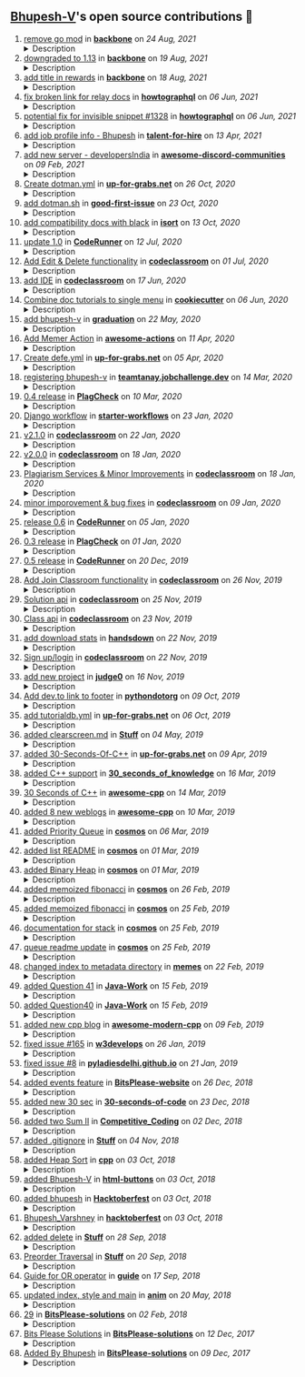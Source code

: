 ## [Bhupesh-V](https://github.com/Bhupesh-V)'s open source contributions 🌟

<ol>
<li><a target="_blank" href="https://github.com/CreatorStack/backbone/pull/3">remove go mod</a> in <b><a href="https://github.com/CreatorStack/backbone">backbone</a></b> on <i>24 Aug, 2021</i> 

<details><summary>Description</summary>

since we are moving to submodules strategy
having this file inside our "cloned" folder was giving errors

removing this files fixes this

Cons:
- any service that uses this repo would have to add it as a submodule
</details>

</li>
<li><a target="_blank" href="https://github.com/CreatorStack/backbone/pull/2">downgraded to 1.13</a> in <b><a href="https://github.com/CreatorStack/backbone">backbone</a></b> on <i>19 Aug, 2021</i> 

<details><summary>Description</summary>

None
</details>

</li>
<li><a target="_blank" href="https://github.com/CreatorStack/backbone/pull/1">add title in rewards</a> in <b><a href="https://github.com/CreatorStack/backbone">backbone</a></b> on <i>18 Aug, 2021</i> 

<details><summary>Description</summary>

need a new field title in rewards for new challenges revamp
[Story: GSD-621](https://creatorstack.atlassian.net/browse/GSD-621)
</details>

</li>
<li><a target="_blank" href="https://github.com/howtographql/howtographql/pull/1330">fix broken link for relay docs</a> in <b><a href="https://github.com/howtographql/howtographql">howtographql</a></b> on <i>06 Jun, 2021</i> 

<details><summary>Description</summary>

the old link https://facebook.github.io/relay/docs/en/graphql-server-specification.html in summary was redirected to a 404 page
</details>

</li>
<li><a target="_blank" href="https://github.com/howtographql/howtographql/pull/1329">potential fix for invisible snippet #1328</a> in <b><a href="https://github.com/howtographql/howtographql">howtographql</a></b> on <i>06 Jun, 2021</i> 

<details><summary>Description</summary>

Fix #1328 
</details>

</li>
<li><a target="_blank" href="https://github.com/shrutikapoor08/talent-for-hire/pull/135">add job profile info - Bhupesh</a> in <b><a href="https://github.com/shrutikapoor08/talent-for-hire">talent-for-hire</a></b> on <i>13 Apr, 2021</i> 

<details><summary>Description</summary>

Hello 👋🏽 
Thanks for maintaining the list
</details>

</li>
<li><a target="_blank" href="https://github.com/mhxion/awesome-discord-communities/pull/45">add new server - developersIndia</a> in <b><a href="https://github.com/mhxion/awesome-discord-communities">awesome-discord-communities</a></b> on <i>09 Feb, 2021</i> 

<details><summary>Description</summary>

Hello Admin of developersIndia here 👋🏽 
</details>

</li>
<li><a target="_blank" href="https://github.com/up-for-grabs/up-for-grabs.net/pull/2434">Create dotman.yml</a> in <b><a href="https://github.com/up-for-grabs/up-for-grabs.net">up-for-grabs.net</a></b> on <i>26 Oct, 2020</i> 

<details><summary>Description</summary>

> ### [dotman](https://github.com/Bhupesh-V/dotman) is a simple, elegant & easy to use dotfiles manager
</details>

</li>
<li><a target="_blank" href="https://github.com/deepsourcelabs/good-first-issue/pull/169">add dotman.sh</a> in <b><a href="https://github.com/deepsourcelabs/good-first-issue">good-first-issue</a></b> on <i>23 Oct, 2020</i> 

<details><summary>Description</summary>

> dotman is a simple, elegant & easy to use dotfiles manager 🖖🏽

👉🏽 [Issues](https://github.com/Bhupesh-V/dotman/issues)
</details>

</li>
<li><a target="_blank" href="https://github.com/PyCQA/isort/pull/1558">add compatibility docs with black</a> in <b><a href="https://github.com/PyCQA/isort">isort</a></b> on <i>13 Oct, 2020</i> 

<details><summary>Description</summary>

- [x] Basic compatibility (black v/s isort)
- [x] Integration with _pre-commit_
- [x] Using a config file (.isort.cfg)
</details>

</li>
<li><a target="_blank" href="https://github.com/codeclassroom/CodeRunner/pull/6">update 1.0</a> in <b><a href="https://github.com/codeclassroom/CodeRunner">CodeRunner</a></b> on <i>12 Jul, 2020</i> 

<details><summary>Description</summary>


</details>

</li>
<li><a target="_blank" href="https://github.com/codeclassroom/codeclassroom/pull/39">Add Edit & Delete functionality</a> in <b><a href="https://github.com/codeclassroom/codeclassroom">codeclassroom</a></b> on <i>01 Jul, 2020</i> 

<details><summary>Description</summary>

Added Edit and Delete functionality for the following entities:
- Classrooms
- Assignments
- Questions
Added some helpful boolean context variables to render forms and links in templates conditionally.
</details>

</li>
<li><a target="_blank" href="https://github.com/codeclassroom/codeclassroom/pull/38">add IDE</a> in <b><a href="https://github.com/codeclassroom/codeclassroom">codeclassroom</a></b> on <i>17 Jun, 2020</i> 

<details><summary>Description</summary>

- redirect student to app:classrooms after joining the class
- Include Editor and themes
- Indicate Assignment language on quesions page
</details>

</li>
<li><a target="_blank" href="https://github.com/cookiecutter/cookiecutter/pull/1423">Combine doc tutorials to single menu</a> in <b><a href="https://github.com/cookiecutter/cookiecutter">cookiecutter</a></b> on <i>06 Jun, 2020</i> 

<details><summary>Description</summary>

- Possible fix #1411
- moved local tutorials, inside one folder
- specify external tutorial links
</details>

</li>
<li><a target="_blank" href="https://github.com/education/graduation/pull/2123">add bhupesh-v</a> in <b><a href="https://github.com/education/graduation">graduation</a></b> on <i>22 May, 2020</i> 

<details><summary>Description</summary>

# Application to the Class of 2020🎓

This pull request template helps you complete an application to the **Class of 2020**. Use the checklist below to verify you have followed the instructions correctly. 

## Checklist ✅

- [x] I have read the instructions on the README file before submitting my application. 
- [x] I made my submission by creating a folder on the `_data` folder and followed the naming convention mentioned in the instructions (`<username>`), added my profile picture and markdown file.
- [x] I have used the Markdown file template to add my information to the Year Book.
- [x] I have completed the form: `https://airtable.com/shrmuHxu38ZariKJi`
- [x] My application belongs to:
  - [x] **Tier 1** 📖: I added myself to the Year Book.
  - [x] **Tier 2** ✏️: I wrote a post on DEV about a project I built.
  - [x] **Tier 3** ✨: I want my project to be highlighted on stream.
- [x] I understand that a reviewer will merge my pull request after examining it or ask for changes in case needed.
- [x] I understand I should not tag or add a reviewer to this Pull Request.
- [x] I understand the photo added to the template will be used in the ceremony "Graduate Walk". 
- [x] I have [added the event](http://www.google.com/calendar/event?action=TEMPLATE&dates=20200615T160000Z%2F20200615T183000Z&text=%24%20git%20remote%20%3Cgraduation%3E%20%F0%9F%8E%93&location=https%3A%2F%2Fwww.twitch.tv%2Fgithubeducation&details=) to my Calendar.


</details>

</li>
<li><a target="_blank" href="https://github.com/sdras/awesome-actions/pull/389">Add Memer Action</a> in <b><a href="https://github.com/sdras/awesome-actions">awesome-actions</a></b> on <i>11 Apr, 2020</i> 

<details><summary>Description</summary>

Github: [Memer Action](https://github.com/Bhupesh-V/memer-action)
[On Marketplace](https://github.com/marketplace/actions/memer-action)
</details>

</li>
<li><a target="_blank" href="https://github.com/up-for-grabs/up-for-grabs.net/pull/1963">Create defe.yml</a> in <b><a href="https://github.com/up-for-grabs/up-for-grabs.net">up-for-grabs.net</a></b> on <i>05 Apr, 2020</i> 

<details><summary>Description</summary>


</details>

</li>
<li><a target="_blank" href="https://github.com/tanaypratap/teamtanay.jobchallenge.dev/pull/78">registering bhupesh-v</a> in <b><a href="https://github.com/tanaypratap/teamtanay.jobchallenge.dev">teamtanay.jobchallenge.dev</a></b> on <i>14 Mar, 2020</i> 

<details><summary>Description</summary>

Hello maintainer(s) :hugs: ,

You people are doing a great job :clap: 


</details>

</li>
<li><a target="_blank" href="https://github.com/codeclassroom/PlagCheck/pull/7">0.4 release</a> in <b><a href="https://github.com/codeclassroom/PlagCheck">PlagCheck</a></b> on <i>10 Mar, 2020</i> 

<details><summary>Description</summary>

## [0.4] - March 10, 2020

### Changed [⚠️ Breaking Changes]
- `getShareScores` & `getInsights` have been decoupled from the check class, they now have to be imported separately.
- Minor changes in the `analyze.py` module.
</details>

</li>
<li><a target="_blank" href="https://github.com/actions/starter-workflows/pull/317">Django workflow</a> in <b><a href="https://github.com/actions/starter-workflows">starter-workflows</a></b> on <i>23 Jan, 2020</i> 

<details><summary>Description</summary>

Possible FIx #212 
Thank you for sending in this pull request. Please make sure you take a look at the [contributing file](https://github.com/actions/starter-workflows/blob/master/CONTRIBUTING.md). Here's a few things for you to consider in this pull request:

- [ ] Include a good description of the workflow.
- [ ] Links to the language or tool will be nice (unless its really obvious)

In the workflow and properties files:

- [x] Includes a matching `ci/properties/*.properties.json` file.
- [x] Use title case for the names of workflows and steps, for example "Run tests".
- [x] The name of CI workflows should only be the name of the language or platform: for example "Go" (not "Go CI" or "Go Build")
- [x] Include comments in the workflow for any parts that are not obvious or could use clarification.
- [x] CI workflows should run `push`.

Some general notes:

- [x] Does not use an Action that isn't in the `actions` organization.
- [x] Does not send data to any 3rd party service except for the purposes of installing dependencies.
- [x] Does not use a paid service or product.

</details>

</li>
<li><a target="_blank" href="https://github.com/codeclassroom/codeclassroom/pull/34">v2.1.0</a> in <b><a href="https://github.com/codeclassroom/codeclassroom">codeclassroom</a></b> on <i>22 Jan, 2020</i> 

<details><summary>Description</summary>

# v2.1.0

## Added
- Custom Input can now be provided for judging programs.
- E-mail API.
- Swagger Docs at `/api`.
- Token Authentication.
## Removed
- Old documentation end-point `/api-docs`.
</details>

</li>
<li><a target="_blank" href="https://github.com/codeclassroom/codeclassroom/pull/32">v2.0.0</a> in <b><a href="https://github.com/codeclassroom/codeclassroom">codeclassroom</a></b> on <i>18 Jan, 2020</i> 

<details><summary>Description</summary>

The 2nd Release of the CodeClassroom API

## [2.0.0] - Jan 18, 2020

### Added

- New `utilities` app for housing different services like code evaluation, plagiarism, e-mail etc.
- Support for new languages `PHP` & `Bash`.
- New model for holding Moss Plagiarism results (For Future Use).
- Add `created_date` in **Assignment**, **Question** & **Classroom** model.
- Fixed a bug where a new file was saved every time a solution was submitted, (`OverwriteStorage()` in **Solution** Model).
- New `moss_id` field in **Professor** model.
- Support for Plagiarism Services (powered by Moss).

### Changed
- Submission path, the solutions are now saved inside `/media/submissions/assignments/<assg_id>/` with name like `<question-id>_<student_id>`.
- `profile_pic` and `instistution` fields now accept `null` while signing up for a new user.
- Default submission status is now set to _Not Attempted_.
- Renamed `Python` to `Python3`.
- `marks` field in **Question** model is now `null` acceptable.
- Only 1 Submission per student, **Solution** now relates to Student by `OneToOne` relation.
- `PATCH`/`DELETE` options for Classroom, Assignment, Questions & Submissions.

</details>

</li>
<li><a target="_blank" href="https://github.com/codeclassroom/codeclassroom/pull/31">Plagiarism Services & Minor Improvements</a> in <b><a href="https://github.com/codeclassroom/codeclassroom">codeclassroom</a></b> on <i>18 Jan, 2020</i> 

<details><summary>Description</summary>


</details>

</li>
<li><a target="_blank" href="https://github.com/codeclassroom/codeclassroom/pull/28">minor imporovement & bug fixes</a> in <b><a href="https://github.com/codeclassroom/codeclassroom">codeclassroom</a></b> on <i>09 Jan, 2020</i> 

<details><summary>Description</summary>

Issues resolved #17 #11 #12 
</details>

</li>
<li><a target="_blank" href="https://github.com/codeclassroom/CodeRunner/pull/4">release 0.6</a> in <b><a href="https://github.com/codeclassroom/CodeRunner">CodeRunner</a></b> on <i>05 Jan, 2020</i> 

<details><summary>Description</summary>


## [0.6] - Jan 5, 2020

### Added

- New optional argument, `number_of_runs`  in `run()` method, use this to specify no.of times you want to run the code. Default is set to 1.
- Ported NEW Languages. CodeRunner now supports all languages provided by Judge0.
- `setFlags(options)` for setting options for the compiler (i.e. compiler flags).
- `setArguments(arguments)` for setting Command line arguments for the program.

### Changed
- Minor internal improvemets.
</details>

</li>
<li><a target="_blank" href="https://github.com/codeclassroom/PlagCheck/pull/5">0.3 release</a> in <b><a href="https://github.com/codeclassroom/PlagCheck">PlagCheck</a></b> on <i>01 Jan, 2020</i> 

<details><summary>Description</summary>

## [0.3]

### Added

-  New module `analyze.py` for Moss Results analysis
- `getShareScores()` for returning frequency of shared files.
- `addFile()` for adding files.
- `addFilesByWildCard()` for submitting multiple files.

### Changed
- The plagcheck module is now more modularised. `check` is now a class.
- `__get_line_numbers()` now runs in a new thread.

### Removed
- `requests` as a dependency, network requests are now 50% faster.
</details>

</li>
<li><a target="_blank" href="https://github.com/codeclassroom/CodeRunner/pull/3">0.5 release</a> in <b><a href="https://github.com/codeclassroom/CodeRunner">CodeRunner</a></b> on <i>20 Dec, 2019</i> 

<details><summary>Description</summary>

## [0.5] - Dec 20, 2019

### Added

- New instance method - `run()`.
- `run()` is now used to run the code i.e the code is submitted to Judge0 api using this method.
- Support for *Bash 4.4*.

### Changed
- Renamed Class `Run` to `code` for easier usage.
- `getStatus()`, now only returns the status in comparison to earlier versions where it performed multiple tasks.
This is effect fixes [#2](https://github.com/codeclassroom/CodeRunner/issues/2).

### Removed
 - `requests` as a dependency, Network requests are now 50% faster.
</details>

</li>
<li><a target="_blank" href="https://github.com/codeclassroom/codeclassroom/pull/5">Add Join Classroom functionality</a> in <b><a href="https://github.com/codeclassroom/codeclassroom">codeclassroom</a></b> on <i>26 Nov, 2019</i> 

<details><summary>Description</summary>

Added join_code field to app's Classroom models.
Added ClassroomJoincodeSerializer to app's serializers.
Added ClassroomJoinView.
Registered 'classroom/join/' URL for ClassroomJoinView in api's URLconf.
</details>

</li>
<li><a target="_blank" href="https://github.com/codeclassroom/codeclassroom/pull/4">Solution api</a> in <b><a href="https://github.com/codeclassroom/codeclassroom">codeclassroom</a></b> on <i>25 Nov, 2019</i> 

<details><summary>Description</summary>


</details>

</li>
<li><a target="_blank" href="https://github.com/codeclassroom/codeclassroom/pull/3">Class api</a> in <b><a href="https://github.com/codeclassroom/codeclassroom">codeclassroom</a></b> on <i>23 Nov, 2019</i> 

<details><summary>Description</summary>

![meme](https://i.imgflip.com/3havhh.jpg)
</details>

</li>
<li><a target="_blank" href="https://github.com/vemel/handsdown/pull/5">add download stats</a> in <b><a href="https://github.com/vemel/handsdown">handsdown</a></b> on <i>22 Nov, 2019</i> 

<details><summary>Description</summary>


# Description

Added PyPI Download stats in README.md

Fixes #4 
</details>

</li>
<li><a target="_blank" href="https://github.com/codeclassroom/codeclassroom/pull/2">Sign up/login</a> in <b><a href="https://github.com/codeclassroom/codeclassroom">codeclassroom</a></b> on <i>22 Nov, 2019</i> 

<details><summary>Description</summary>

Good Work @Animesh-Ghosh 
</details>

</li>
<li><a target="_blank" href="https://github.com/judge0/judge0/pull/121">add new project</a> in <b><a href="https://github.com/judge0/judge0">judge0</a></b> on <i>16 Nov, 2019</i> 

<details><summary>Description</summary>

I have added a new project which uses juge0api
**CodeRunner**

[PyPi Page](https://pypi.org/project/coderunner/)
[Source Code](https://github.com/codeclassroom/CodeRunner)
[Documentation](https://coderunner.readthedocs.io/en/latest/)
Let me know for any changes or feedback
</details>

</li>
<li><a target="_blank" href="https://github.com/python/pythondotorg/pull/1514">Add dev.to link to footer</a> in <b><a href="https://github.com/python/pythondotorg">pythondotorg</a></b> on <i>09 Oct, 2019</i> 

<details><summary>Description</summary>

[DEV Community](https://dev.to/) is a burgeoning source of guidance and discussion on software topics, especially web dev. This will be a useful link to point to the official place to discuss Python related stuff on DEV.

A few additional links pertaining to dev.to

Traffic stats: https://www.similarweb.com/website/dev.to
Twitter: https://twitter.com/thepracticaldev
Python tag (as included in PR): https://dev.to/t/python
Websites Including DEV : [React](https://reactjs.org/), [React Native](https://facebook.github.io/react-native/)

Some example Python posts:
https://dev.to/seattledataguy/the-interview-study-guide-for-software-engineers-764
https://dev.to/codemouse92/introducing-dead-simple-python-563o
</details>

</li>
<li><a target="_blank" href="https://github.com/up-for-grabs/up-for-grabs.net/pull/1446">add tutorialdb.yml</a> in <b><a href="https://github.com/up-for-grabs/up-for-grabs.net">up-for-grabs.net</a></b> on <i>06 Oct, 2019</i> 

<details><summary>Description</summary>


</details>

</li>
<li><a target="_blank" href="https://github.com/Animesh-Ghosh/Stuff/pull/8">added clearscreen.md</a> in <b><a href="https://github.com/Animesh-Ghosh/Stuff">Stuff</a></b> on <i>04 May, 2019</i> 

<details><summary>Description</summary>

Coming from issue #7
The readme requires more amount of work to be done
</details>

</li>
<li><a target="_blank" href="https://github.com/up-for-grabs/up-for-grabs.net/pull/1206">added 30-Seconds-Of-C++</a> in <b><a href="https://github.com/up-for-grabs/up-for-grabs.net">up-for-grabs.net</a></b> on <i>09 Apr, 2019</i> 

<details><summary>Description</summary>


</details>

</li>
<li><a target="_blank" href="https://github.com/petrovicstefanrs/30_seconds_of_knowledge/pull/41">added C++ support</a> in <b><a href="https://github.com/petrovicstefanrs/30_seconds_of_knowledge">30_seconds_of_knowledge</a></b> on <i>16 Mar, 2019</i> 

<details><summary>Description</summary>

## Added C++ snippets from [30 Seconds of C++](https://github.com/Bhupesh-V/30-seconds-of-cpp)
</details>

</li>
<li><a target="_blank" href="https://github.com/fffaraz/awesome-cpp/pull/701">30 Seconds of C++</a> in <b><a href="https://github.com/fffaraz/awesome-cpp">awesome-cpp</a></b> on <i>14 Mar, 2019</i> 

<details><summary>Description</summary>

The 30 seconds version of C++
</details>

</li>
<li><a target="_blank" href="https://github.com/fffaraz/awesome-cpp/pull/696">added 8 new weblogs</a> in <b><a href="https://github.com/fffaraz/awesome-cpp">awesome-cpp</a></b> on <i>10 Mar, 2019</i> 

<details><summary>Description</summary>

Added some good new C++ weblogs
</details>

</li>
<li><a target="_blank" href="https://github.com/OpenGenus/cosmos/pull/3971">added Priority Queue</a> in <b><a href="https://github.com/OpenGenus/cosmos">cosmos</a></b> on <i>06 Mar, 2019</i> 

<details><summary>Description</summary>

**Fixes issue:**
<!-- [Mention the issue number it fixes or add the details of the changes if it doesn't has a specific issue. -->


**Changes:**

-  Added C++ implementation of *Priority Queues*.
- Added corresponding `README.md` file explaining  *Priority Queues*.

<!-- Add here what changes were made in this pull request. -->


<!-- Make sure to look at the Style Guide for your language in guides/coding_style/language_name:

     https://github.com/OpenGenus/cosmos/tree/master/guides/coding_style

     Note: A coding style guide may not exist for your language, since this is still in beta.
-->

<!-- Make sure to look at the Documentation Style Guide in guides/documentation.md:

     https://github.com/OpenGenus/cosmos/blob/master/guides/documentation_guide.md

     The document style guide may not apply for your algorithm category, you must also look at specified guide under all of the directory in the category, e.g., for project euler:

     https://github.com/OpenGenus/cosmos/blob/master/code/online_challenges/src/project_euler/documentation_guide.md
-->

</details>

</li>
<li><a target="_blank" href="https://github.com/OpenGenus/cosmos/pull/3960">added list README</a> in <b><a href="https://github.com/OpenGenus/cosmos">cosmos</a></b> on <i>01 Mar, 2019</i> 

<details><summary>Description</summary>

**Fixes issue:**

- Added README for Linked List Data Structure.

<!-- [Mention the issue number it fixes or add the details of the changes if it doesn't has a specific issue. -->


**Changes:**
<!-- Add here what changes were made in this pull request. -->


<!-- Make sure to look at the Style Guide for your language in guides/coding_style/language_name:

     https://github.com/OpenGenus/cosmos/tree/master/guides/coding_style

     Note: A coding style guide may not exist for your language, since this is still in beta.
-->

<!-- Make sure to look at the Documentation Style Guide in guides/documentation.md:

     https://github.com/OpenGenus/cosmos/blob/master/guides/documentation_guide.md

     The document style guide may not apply for your algorithm category, you must also look at specified guide under all of the directory in the category, e.g., for project euler:

     https://github.com/OpenGenus/cosmos/blob/master/code/online_challenges/src/project_euler/documentation_guide.md
-->

</details>

</li>
<li><a target="_blank" href="https://github.com/OpenGenus/cosmos/pull/3959">added Binary Heap</a> in <b><a href="https://github.com/OpenGenus/cosmos">cosmos</a></b> on <i>01 Mar, 2019</i> 

<details><summary>Description</summary>

**Fixes issue:**
<!-- [Mention the issue number it fixes or add the details of the changes if it doesn't has a specific issue. -->


**Changes:**

- Added an New Data Structure ```Binary Heap``` with its C++ implementation.

<!-- Add here what changes were made in this pull request. -->


<!-- Make sure to look at the Style Guide for your language in guides/coding_style/language_name:

     https://github.com/OpenGenus/cosmos/tree/master/guides/coding_style

     Note: A coding style guide may not exist for your language, since this is still in beta.
-->

<!-- Make sure to look at the Documentation Style Guide in guides/documentation.md:

     https://github.com/OpenGenus/cosmos/blob/master/guides/documentation_guide.md

     The document style guide may not apply for your algorithm category, you must also look at specified guide under all of the directory in the category, e.g., for project euler:

     https://github.com/OpenGenus/cosmos/blob/master/code/online_challenges/src/project_euler/documentation_guide.md
-->

</details>

</li>
<li><a target="_blank" href="https://github.com/OpenGenus/cosmos/pull/3956">added memoized fibonacci</a> in <b><a href="https://github.com/OpenGenus/cosmos">cosmos</a></b> on <i>26 Feb, 2019</i> 

<details><summary>Description</summary>

**Fixes issue:**
<!-- [Mention the issue number it fixes or add the details of the changes if it doesn't has a specific issue. -->


**Changes:**

- Fibonacci Series using Memoization

<!-- Add here what changes were made in this pull request. -->


<!-- Make sure to look at the Style Guide for your language in guides/coding_style/language_name:

     https://github.com/OpenGenus/cosmos/tree/master/guides/coding_style

     Note: A coding style guide may not exist for your language, since this is still in beta.
-->

<!-- Make sure to look at the Documentation Style Guide in guides/documentation.md:

     https://github.com/OpenGenus/cosmos/blob/master/guides/documentation_guide.md

     The document style guide may not apply for your algorithm category, you must also look at specified guide under all of the directory in the category, e.g., for project euler:

     https://github.com/OpenGenus/cosmos/blob/master/code/online_challenges/src/project_euler/documentation_guide.md
-->

</details>

</li>
<li><a target="_blank" href="https://github.com/OpenGenus/cosmos/pull/3954">added memoized fibonacci</a> in <b><a href="https://github.com/OpenGenus/cosmos">cosmos</a></b> on <i>25 Feb, 2019</i> 

<details><summary>Description</summary>

**Fixes issue:**
<!-- [Mention the issue number it fixes or add the details of the changes if it doesn't has a specific issue. -->


**Changes:**
<!-- Add here what changes were made in this pull request. -->

- Added _Memoized Implementation_ of Fibonacci Series in `unclassified`

<!-- Make sure to look at the Style Guide for your language in guides/coding_style/language_name:

     https://github.com/OpenGenus/cosmos/tree/master/guides/coding_style

     Note: A coding style guide may not exist for your language, since this is still in beta.
-->

<!-- Make sure to look at the Documentation Style Guide in guides/documentation.md:

     https://github.com/OpenGenus/cosmos/blob/master/guides/documentation_guide.md

     The document style guide may not apply for your algorithm category, you must also look at specified guide under all of the directory in the category, e.g., for project euler:

     https://github.com/OpenGenus/cosmos/blob/master/code/online_challenges/src/project_euler/documentation_guide.md
-->

</details>

</li>
<li><a target="_blank" href="https://github.com/OpenGenus/cosmos/pull/3953">documentation for stack</a> in <b><a href="https://github.com/OpenGenus/cosmos">cosmos</a></b> on <i>25 Feb, 2019</i> 

<details><summary>Description</summary>

**Fixes issue:**
<!-- [Mention the issue number it fixes or add the details of the changes if it doesn't has a specific issue. -->

- Indentation Fixed 

**Changes:**
<!-- Add here what changes were made in this pull request. -->

- Added comments explaining the stack code

<!-- Make sure to look at the Style Guide for your language in guides/coding_style/language_name:

     https://github.com/OpenGenus/cosmos/tree/master/guides/coding_style

     Note: A coding style guide may not exist for your language, since this is still in beta.
-->

<!-- Make sure to look at the Documentation Style Guide in guides/documentation.md:

     https://github.com/OpenGenus/cosmos/blob/master/guides/documentation_guide.md

     The document style guide may not apply for your algorithm category, you must also look at specified guide under all of the directory in the category, e.g., for project euler:

     https://github.com/OpenGenus/cosmos/blob/master/code/online_challenges/src/project_euler/documentation_guide.md
-->

</details>

</li>
<li><a target="_blank" href="https://github.com/OpenGenus/cosmos/pull/3952">queue readme update</a> in <b><a href="https://github.com/OpenGenus/cosmos">cosmos</a></b> on <i>25 Feb, 2019</i> 

<details><summary>Description</summary>

**Fixes issue:**
<!-- [Mention the issue number it fixes or add the details of the changes if it doesn't has a specific issue. -->


**Changes:**
<!-- Add here what changes were made in this pull request. -->

- Added Time Complexity in Queue Readme

<!-- Make sure to look at the Style Guide for your language in guides/coding_style/language_name:

     https://github.com/OpenGenus/cosmos/tree/master/guides/coding_style

     Note: A coding style guide may not exist for your language, since this is still in beta.
-->

<!-- Make sure to look at the Documentation Style Guide in guides/documentation.md:

     https://github.com/OpenGenus/cosmos/blob/master/guides/documentation_guide.md

     The document style guide may not apply for your algorithm category, you must also look at specified guide under all of the directory in the category, e.g., for project euler:

     https://github.com/OpenGenus/cosmos/blob/master/code/online_challenges/src/project_euler/documentation_guide.md
-->

</details>

</li>
<li><a target="_blank" href="https://github.com/OpenGenus/memes/pull/92">changed index to metadata directory</a> in <b><a href="https://github.com/OpenGenus/memes">memes</a></b> on <i>22 Feb, 2019</i> 

<details><summary>Description</summary>

PR fixes

- Changed `index` directory to `metadata` .
- Fixed all other files which uses `metadata` directory.
</details>

</li>
<li><a target="_blank" href="https://github.com/Animesh-Ghosh/Java-Work/pull/2">added Question 41</a> in <b><a href="https://github.com/Animesh-Ghosh/Java-Work">Java-Work</a></b> on <i>15 Feb, 2019</i> 

<details><summary>Description</summary>

Solution to Question 41
</details>

</li>
<li><a target="_blank" href="https://github.com/Animesh-Ghosh/Java-Work/pull/1">added Question40</a> in <b><a href="https://github.com/Animesh-Ghosh/Java-Work">Java-Work</a></b> on <i>15 Feb, 2019</i> 

<details><summary>Description</summary>

Solution of Question 40 
</details>

</li>
<li><a target="_blank" href="https://github.com/rigtorp/awesome-modern-cpp/pull/43">added new cpp blog</a> in <b><a href="https://github.com/rigtorp/awesome-modern-cpp">awesome-modern-cpp</a></b> on <i>09 Feb, 2019</i> 

<details><summary>Description</summary>

Added [Fluent C++](https://www.fluentcpp.com/) blog by [Jonathan Boccara](https://github.com/joboccara)
</details>

</li>
<li><a target="_blank" href="https://github.com/w3develops/w3develops/pull/179">fixed issue #165</a> in <b><a href="https://github.com/w3develops/w3develops">w3develops</a></b> on <i>26 Jan, 2019</i> 

<details><summary>Description</summary>

Changed the Email in About Section to a ```mailto``` as described in the following issue.

## make the "email:w3develops...." in the about section into a mailto #165
</details>

</li>
<li><a target="_blank" href="https://github.com/PyLadiesDelhi/pyladiesdelhi.github.io/pull/9">fixed issue #8</a> in <b><a href="https://github.com/PyLadiesDelhi/pyladiesdelhi.github.io">pyladiesdelhi.github.io</a></b> on <i>21 Jan, 2019</i> 

<details><summary>Description</summary>

Typo Error Resolved:
```"maonf"``` to ```"among"```
</details>

</li>
<li><a target="_blank" href="https://github.com/amitbansal7/BitsPlease-website/pull/3">added events feature</a> in <b><a href="https://github.com/amitbansal7/BitsPlease-website">BitsPlease-website</a></b> on <i>26 Dec, 2018</i> 

<details><summary>Description</summary>

Feature:

 Add/Remove Event
- [x] Date/Time
- [x] Description/Event Details
- [x] Speaker
- [x] Registration Link
</details>

</li>
<li><a target="_blank" href="https://github.com/30-seconds/30-seconds-of-code/pull/900">added new 30 sec</a> in <b><a href="https://github.com/30-seconds/30-seconds-of-code">30-seconds-of-code</a></b> on <i>23 Dec, 2018</i> 

<details><summary>Description</summary>

### Added 30 seconds of STL[Standard Template Library] - unofficial
</details>

</li>
<li><a target="_blank" href="https://github.com/sahilbansal17/Competitive_Coding/pull/380">added two Sum II</a> in <b><a href="https://github.com/sahilbansal17/Competitive_Coding">Competitive_Coding</a></b> on <i>02 Dec, 2018</i> 

<details><summary>Description</summary>


</details>

</li>
<li><a target="_blank" href="https://github.com/Animesh-Ghosh/Stuff/pull/5">added .gitignore</a> in <b><a href="https://github.com/Animesh-Ghosh/Stuff">Stuff</a></b> on <i>04 Nov, 2018</i> 

<details><summary>Description</summary>

Now you will be able to compile your programs in 'Stuff' folder.
No need to delete (.exe) file 
All the exe files will be automatically ignored and won't show in your repo.
</details>

</li>
<li><a target="_blank" href="https://github.com/AllAlgorithms/cpp/pull/72">added Heap Sort</a> in <b><a href="https://github.com/AllAlgorithms/cpp">cpp</a></b> on <i>03 Oct, 2018</i> 

<details><summary>Description</summary>

added documented Heap Sort
In the sorting directory
</details>

</li>
<li><a target="_blank" href="https://github.com/lazycipher/html-buttons/pull/19">added Bhupesh-V</a> in <b><a href="https://github.com/lazycipher/html-buttons">html-buttons</a></b> on <i>03 Oct, 2018</i> 

<details><summary>Description</summary>

added different 4 styles
</details>

</li>
<li><a target="_blank" href="https://github.com/Joonsang1994/Hacktoberfest/pull/55">added bhupesh</a> in <b><a href="https://github.com/Joonsang1994/Hacktoberfest">Hacktoberfest</a></b> on <i>03 Oct, 2018</i> 

<details><summary>Description</summary>


</details>

</li>
<li><a target="_blank" href="https://github.com/AliceWonderland/hacktoberfest/pull/3276">Bhupesh_Varshney</a> in <b><a href="https://github.com/AliceWonderland/hacktoberfest">hacktoberfest</a></b> on <i>03 Oct, 2018</i> 

<details><summary>Description</summary>

Added files
</details>

</li>
<li><a target="_blank" href="https://github.com/Animesh-Ghosh/Stuff/pull/3">added delete</a> in <b><a href="https://github.com/Animesh-Ghosh/Stuff">Stuff</a></b> on <i>28 Sep, 2018</i> 

<details><summary>Description</summary>

and please shift the code to pure CPP
(avoid free) and printf functions
</details>

</li>
<li><a target="_blank" href="https://github.com/Animesh-Ghosh/Stuff/pull/1">Preorder Traversal</a> in <b><a href="https://github.com/Animesh-Ghosh/Stuff">Stuff</a></b> on <i>20 Sep, 2018</i> 

<details><summary>Description</summary>

Added method for preorder traversal
</details>

</li>
<li><a target="_blank" href="https://github.com/freeCodeCamp/guide/pull/8585">Guide for OR operator</a> in <b><a href="https://github.com/freeCodeCamp/guide">guide</a></b> on <i>17 Sep, 2018</i> 

<details><summary>Description</summary>

Added guide for Comparison with Logical OR operator.

<!-- Thank you for contributing to the `guides` repo, it is much appreciated! 😊 -->

<!--

Before creating a PR, please make sure to verify the following by marking the checkboxes below as complete

- [x] Like this!

-->

## ✅️ By submitting this PR, I have verified the following

- [x] Added descriptive name to PR
  - Your PR should NOT be called `Update index.md` since it does not help the maintainer understand what has been changed.
  - For example, if you create a **Variables** article inside the **Python** directory, the pull request title should be **Python: add Variables article**.
  - Other examples are **Git: edit Git Commit article** or **PHP: create PHP section and add Data Structures article**
- [x] Reviewed necessary formatting guidelines in [`CONTRIBUTING.md`](https://github.com/freeCodeCamp/guides/blob/master/CONTRIBUTING.md).
- [x] No plagiarized, duplicate or repetitive  content that has been directly copied from another source.

<!-- TO NOTE

1. Avoid a duplicate PR by searching through the open pull requests to check that there is not a PR already open that writes the same article or makes similar changes.

2. If you edit a stub article, your changes are substantial enough to justify removing the stub text ("This article is a stub..." part).

We can't accept PRs that only add links to the "More Information" section - a repository script will automatically delete any changes (and revert it to the stub template) if the stub language is still in that file.

3. Your changes must pass the Travis CI build.

Any new folder you create in "src/pages" must have an index.md.

All articles must have the following as the first three lines in the file:

---
title: Article title goes here
---

-->

</details>

</li>
<li><a target="_blank" href="https://github.com/JonComo/anim/pull/7">updated index, style and main</a> in <b><a href="https://github.com/JonComo/anim">anim</a></b> on <i>20 May, 2018</i> 

<details><summary>Description</summary>


</details>

</li>
<li><a target="_blank" href="https://github.com/BitsPleaseMSI/BitsPlease-solutions/pull/17">29</a> in <b><a href="https://github.com/BitsPleaseMSI/BitsPlease-solutions">BitsPlease-solutions</a></b> on <i>02 Feb, 2018</i> 

<details><summary>Description</summary>

Solution to Problem 29 (in Python)
</details>

</li>
<li><a target="_blank" href="https://github.com/BitsPleaseMSI/BitsPlease-solutions/pull/7">Bits Please Solutions</a> in <b><a href="https://github.com/BitsPleaseMSI/BitsPlease-solutions">BitsPlease-solutions</a></b> on <i>12 Dec, 2017</i> 

<details><summary>Description</summary>

Solutions to Problems 7 an d29
</details>

</li>
<li><a target="_blank" href="https://github.com/BitsPleaseMSI/BitsPlease-solutions/pull/6">Added By Bhupesh</a> in <b><a href="https://github.com/BitsPleaseMSI/BitsPlease-solutions">BitsPlease-solutions</a></b> on <i>09 Dec, 2017</i> 

<details><summary>Description</summary>

Solution to Problem 18 
</details>

</li></ol>

